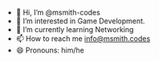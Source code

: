 - 👋 Hi, I’m @msmith-codes
- 👀 I’m interested in Game Development.
- 🌱 I’m currently learning Networking
- 📫 How to reach me info@msmith.codes
- 😄 Pronouns: him/he
